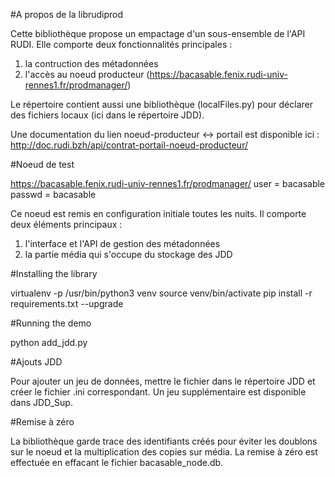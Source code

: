 #A propos de la librudiprod

Cette bibliothèque propose un empactage d'un sous-ensemble de l'API RUDI.
Elle comporte deux fonctionnalités principales :

1) la contruction des métadonnées
2) l'accès au noeud producteur (https://bacasable.fenix.rudi-univ-rennes1.fr/prodmanager/)

Le répertoire contient aussi une bibliothèque (localFiles.py) pour déclarer des
fichiers locaux (ici dans le répertoire JDD).

Une documentation du lien noeud-producteur <-> portail est
disponible ici : http://doc.rudi.bzh/api/contrat-portail-noeud-producteur/

#Noeud de test

https://bacasable.fenix.rudi-univ-rennes1.fr/prodmanager/
user = bacasable
passwd = bacasable

Ce noeud est remis en configuration initiale toutes les nuits.
Il comporte deux éléments principaux :

1) l'interface et l'API de gestion des métadonnées
2) la partie média qui s'occupe du stockage des JDD

#Installing the library

virtualenv -p /usr/bin/python3 venv
source venv/bin/activate
pip  install -r requirements.txt --upgrade

#Running the demo

python add_jdd.py

#Ajouts JDD

Pour ajouter un jeu de données, mettre le fichier dans le
répertoire JDD et créer le fichier .ini correspondant.
Un jeu supplémentaire est disponible dans JDD_Sup.

#Remise à zéro

La bibliothèque garde trace des identifiants créés pour éviter
les doublons sur le noeud et la multiplication des copies sur média.
La remise à zéro est effectuée en effacant le fichier bacasable_node.db. 

